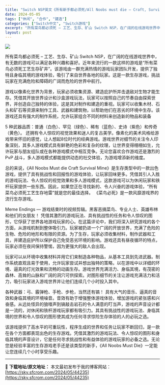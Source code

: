 ```yaml
---
title: "Switch NSP英文《所有新手都必须死/All Noobs must die – Craft, Survival, Mine》239M"
date: 2024-05-05
tags: ["休闲", "合作", "建造"]
categories: ["Switch中文", "Switch游戏"]
excerpt: "所有菜鸟都必须死 – 工艺、生存、矿山 Switch NSP，在广阔的在线游戏世界中，有无数的游戏可以满足各种兴趣和喜好。近年来流行的一款这样的游戏是“所有菜鸟必须死工艺生存矿井”。该游戏由一群充满热情的游戏玩家团队开发，提供了独特且身临其境的游戏体验，吸引了来自世界各地的玩家。这是一款生存游戏，挑&hellip;"
layout: post
---
```


<img class="aligncenter" src="https://sky.sfcrom.com/wp-content/uploads/2024/05/20240505105705-75f1b.jpeg" />

所有菜鸟都必须死 – 工艺、生存、矿山 Switch NSP，在广阔的在线游戏世界中，有无数的游戏可以满足各种兴趣和喜好。近年来流行的一款这样的游戏是“所有菜鸟必须死工艺生存矿井”。该游戏由一群充满热情的游戏玩家团队开发，提供了独特且身临其境的游戏体验，吸引了来自世界各地的玩家。这是一款生存游戏，挑战玩家在充满危险和障碍的广阔而危险的世界中航行。

游戏以像素化世界为背景，玩家必须收集资源、建造庇护所并击退敌对生物才能生存。凭借其开放世界设计和沙盒游戏玩法，玩家可以按照自己的节奏自由探索世界，并创造自己独特的体验，这是其对制作和建造的重视。玩家可以收集木材、石头和矿石等资源来制作工具、武器和建筑物，以帮助他们在恶劣的环境中生存。该游戏还具有强大的制作系统，允许玩家组合不同的材料来创造新的物品和装备

5 种武器品质：普通（白色）、罕见（绿色）、稀有（蓝色）、史诗（紫色）和传奇（黄色）。
还拥有令人惊叹的视觉效果和迷人的复古美学。像素化的美术风格给游戏带来怀旧的感觉，让人想起8位时代的经典游戏。游戏世界对细节的关注令人印象深刻，其多人游戏模式具有鲜艳的色彩和复杂的纹理，让世界变得栩栩如生，允许玩家与朋友组队或在各种游戏模式中相互竞争。无论您喜欢合作游戏还是激烈的 PvP 战斗，多人游戏模式都能提供动态的社交体验，为游戏增添新的维度。

总的来说，《All Noobs Must die Craft Survival Mine》是生存类型中的一款出色游戏，提供了具有挑战性和回报性的游戏体验，让玩家回味更多。凭借其引人入胜的游戏玩法、令人惊叹的视觉效果和多人游戏模式，这款游戏可以为休闲玩家和铁杆玩家提供一些东西。因此，如果您正在寻找新的、令人兴奋的游戏体验，“所有菜鸟必须死工艺生存地雷”就是您的最佳选择。 《菜鸟必死》是一款风靡游戏界的流行生存游戏。

Meme Endings — 游戏结束时的视频剪辑。黑客恶搞菜鸟、专业人士、英雄布林和他们的女朋友！
凭借其激烈的游戏玩法、具有挑战性的任务和令人惊叹的图形，它俘获了世界各地游戏玩家的心。在这篇评论中，我们将深入研究游戏的各个方面，从游戏机制到整体吸引力。玩家被扔进一个广阔的开放世界，充满了危险的生物、危险的地形和有限的资源。为了生存，玩家必须收集材料，制作武器和工具，并建造庇护所以保护自己免受恶劣环境的影响。游戏还具有昼夜循环的特点，玩家必须在夜间保持警惕，因为更强大的敌人会出现。

玩家可以从环境中收集材料并用它们来制造各种物品，从基本工具到先进武器。制作系统直观且易于使用，允许玩家尝试并想出独特的策略，以在游戏中以详细的环境、逼真的灯光效果和流畅的动画生存。游戏世界充满活力、身临其境，有茂密的森林、高耸的山脉和广阔的洞穴可供探索。对图形细节的关注让游戏充满活力和活力，吸引玩家进入游戏世界并让他们连续几个小时投入其中。

各种武器：弓、霰弹枪、手枪、步枪，当然还有镐！
具有大气的音乐、逼真的音效和身临其境的环境噪音。音效有助于增强整体游戏体验，增加游戏的紧张感和兴奋感。从远处怪异的狼嚎声到镐敲击岩石的令人满意的叮当声，游戏的声音设计都是一流的，对休闲和铁杆游戏玩家都有吸引力。其具有挑战性的游戏玩法、身临其境的世界和令人惊叹的图形使其成为任何寻求惊险生存体验的人的必玩之选。

该游戏提供了高水平的可重玩性，程序生成的世界和任务让玩家不断回归，是一款在各个方面都表现出色的生存游戏。凭借其激烈的游戏玩法、令人惊叹的图形和身临其境的声音设计，它是任何寻求挑战性和有益体验的游戏玩家的必备之选。无论您是经验丰富的生存游戏老手还是该类型的新手，《All Noobs Must Die》一定能让您连续几个小时享受乐趣。

---
📖 **下载地址/原文地址：** 本文最初发布于我的博客网站：[https://sky.sfcrom.com/2024/05/44235](https://sky.sfcrom.com/2024/05/44235)
